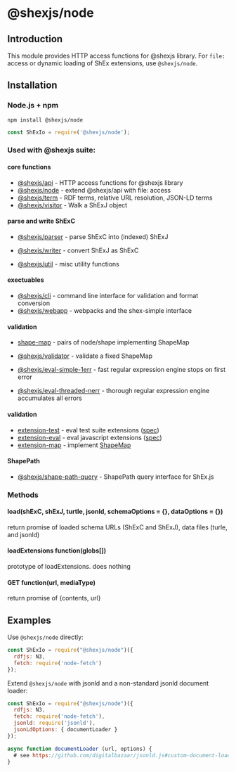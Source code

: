 @shexjs/node
===========

Introduction
------------
This module provides HTTP access functions for @shexjs library. For `file:` access or dynamic loading of ShEx extensions, use `@shexjs/node`.

Installation
------------

### Node.js + npm

```
npm install @shexjs/node
```

```js
const ShExIo = require('@shexjs/node');
```

### Used with @shexjs suite:

#### core functions
* [@shexjs/api](../api) - HTTP access functions for @shexjs library
* [@shexjs/node](../node) - extend @shexjs/api with file: access
* [@shexjs/term](../term) - RDF terms, relative URL resolution, JSON-LD terms
* [@shexjs/visitor](../visitor) - Walk a ShExJ object

#### parse and write ShExC
* [@shexjs/parser](../parser) - parse ShExC into (indexed) ShExJ
* [@shexjs/writer](../writer) - convert ShExJ as ShExC

* [@shexjs/util](../util) - misc utility functions

#### exectuables

* [@shexjs/cli](../cli) - command line interface for validation and format conversion
* [@shexjs/webapp](../webapp) - webpacks and the shex-simple interface

#### validation

* [shape-map](../map) - pairs of node/shape implementing ShapeMap

* [@shexjs/validator](../validator) - validate a fixed ShapeMap
* [@shexjs/eval-simple-1err](../eval-simple-1err) - fast regular expression engine stops on first error
* [@shexjs/eval-threaded-nerr](../eval-threaded-nerr) - thorough regular expression engine accumulates all errors

#### validation

* [extension-test](../extension-test) - eval test suite extensions ([spec](http://shex.io/extensions/Test/))
* [extension-eval](../extension-eval) - eval javascript extensions ([spec](http://shex.io/extensions/Eval/))
* [extension-map](../extension-map) - implement [ShapeMap](http://shex.io/extensions/Map/)

#### ShapePath
* [@shexjs/shape-path-query](../shape-path-query) - ShapePath query interface for ShEx.js


### Methods

#### load(shExC, shExJ, turtle, jsonld, schemaOptions = {}, dataOptions = {})

return promise of loaded schema URLs (ShExC and ShExJ), data files (turle, and jsonld)

#### loadExtensions function(globs[])

prototype of loadExtensions. does nothing

#### GET function(url, mediaType)

return promise of {contents, url}

Examples
--------

Use `@shexjs/node` directly:
```js
const ShExIo = require("@shexjs/node")({
  rdfjs: N3,
  fetch: require('node-fetch')
});
```

Extend `@shexjs/node` with jsonld and a non-standard jsonld document loader:
```js
const ShExIo = require("@shexjs/node")({
  rdfjs: N3,
  fetch: require('node-fetch'),
  jsonld: require('jsonld'),
  jsonLdOptions: { documentLoader }
});

async function documentLoader (url, options) {
  # see https://github.com/digitalbazaar/jsonld.js#custom-document-loader
}
```

